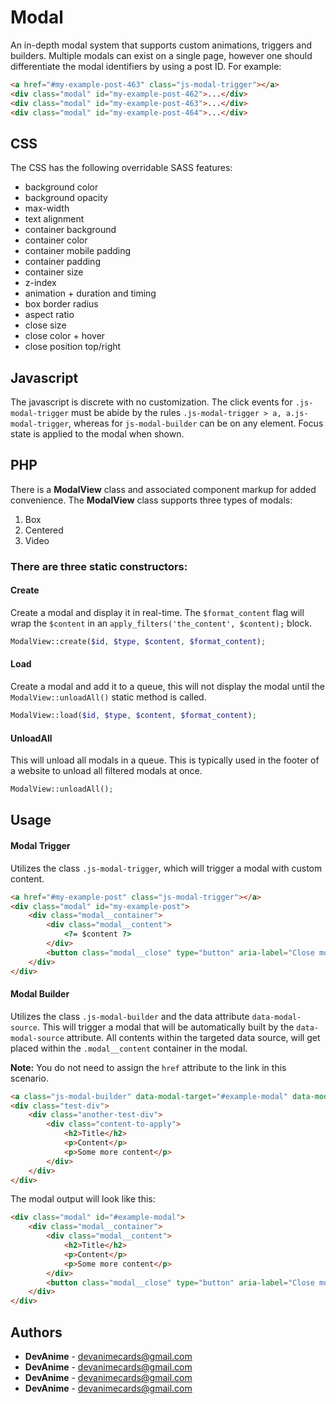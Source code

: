 # Modal
An in-depth modal system that supports custom animations, triggers and builders. Multiple modals can exist on a single page,
however one should differentiate the modal identifiers by using a post ID. For example: 

```html
<a href="#my-example-post-463" class="js-modal-trigger"></a>
<div class="modal" id="my-example-post-462">...</div>
<div class="modal" id="my-example-post-463">...</div>
<div class="modal" id="my-example-post-464">...</div>
``` 

## CSS
The CSS has the following overridable SASS features:
* background color
* background opacity
* max-width
* text alignment
* container background
* container color
* container mobile padding
* container padding
* container size
* z-index
* animation + duration and timing
* box border radius
* aspect ratio
* close size
* close color + hover
* close position top/right

## Javascript
The javascript is discrete with no customization. The click events for `.js-modal-trigger` must be abide by the rules
`.js-modal-trigger > a, a.js-modal-trigger`, whereas for `js-modal-builder` can be on any element.
Focus state is applied to the modal when shown.

## PHP
There is a **ModalView** class and associated component markup for added convenience. The **ModalView** class supports three types of modals:
1. Box
2. Centered
3. Video

### There are three static constructors:
#### Create
Create a modal and display it in real-time. The `$format_content` flag will wrap the `$content` in an `apply_filters('the_content', $content);` block.
```php
ModalView::create($id, $type, $content, $format_content);
```

#### Load
Create a modal and add it to a queue, this will not display the modal until the `ModalView::unloadAll()` static method is called.
```php
ModalView::load($id, $type, $content, $format_content);
```

#### UnloadAll
This will unload all modals in a queue. This is typically used in the footer of a website to unload all filtered modals at once.
```php
ModalView::unloadAll();
```

## Usage
#### Modal Trigger
Utilizes the class `.js-modal-trigger`, which will trigger a modal with custom content.

```html
<a href="#my-example-post" class="js-modal-trigger"></a>
<div class="modal" id="my-example-post">
    <div class="modal__container">
        <div class="modal__content">
            <?= $content ?>
        </div>
        <button class="modal__close" type="button" aria-label="Close modal">&#10005;</button>
    </div>
</div>
```

#### Modal Builder
Utilizes the class `.js-modal-builder` and the data attribute `data-modal-source`.
This will trigger a modal that will be automatically built by the `data-modal-source` attribute.
All contents within the targeted data source, will get placed within the `.modal__content` container in the modal.

**Note:** You do not need to assign the `href` attribute to the link in this scenario.

```html
<a class="js-modal-builder" data-modal-target="#example-modal" data-modal-source=".content-to-apply"></a>
<div class="test-div">
    <div class="another-test-div">
        <div class="content-to-apply">
            <h2>Title</h2>
            <p>Content</p>
            <p>Some more content</p>
        </div>
    </div>
</div>
```

The modal output will look like this:

```html
<div class="modal" id="#example-modal">
    <div class="modal__container">
        <div class="modal__content">
            <h2>Title</h2>
            <p>Content</p>
            <p>Some more content</p>
        </div>
        <button class="modal__close" type="button" aria-label="Close modal">&#10005;</button>
    </div>
</div>
```

## Authors
* **DevAnime** - [devanimecards@gmail.com](devanimecards@gmail.com)
* **DevAnime** - [devanimecards@gmail.com](devanimecards@gmail.com)
* **DevAnime** - [devanimecards@gmail.com](devanimecards@gmail.com)
* **DevAnime** - [devanimecards@gmail.com](devanimecards@gmail.com)

